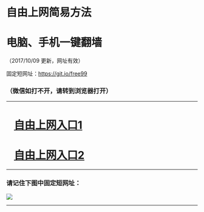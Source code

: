 ﻿# 自由上网简易方法

# 电脑、手机一键翻墙

（2017/10/09 更新，网址有效）

固定短网址：https://git.io/free99

### （微信如打不开，请转到浏览器打开）


***





# &nbsp;&nbsp; <a href="http://ft1231529152.fwq-tz-1001.info/fwqtz01.html?t=100900123644 " target="_blank">自由上网入口1</a>
# &nbsp;&nbsp; <a href="http://ft2143030007.fwq-tz-1002.info/fwqtz02.html?t=100900129259 " target="_blank">自由上网入口2</a>
***

### 请记住下图中固定短网址：

<img src="https://s3-us-west-2.amazonaws.com/fwq-1001/yjfq-20170905okok.png" /> 


***


